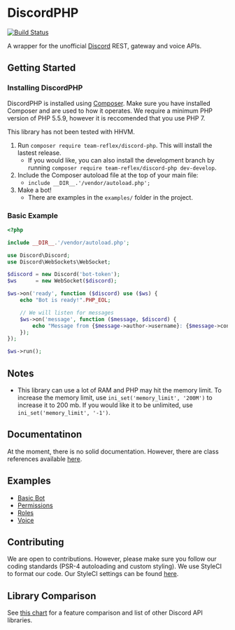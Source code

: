 DiscordPHP
====
[![Build Status](https://travis-ci.org/teamreflex/DiscordPHP.svg?branch=master)](https://travis-ci.org/teamreflex/DiscordPHP)

A wrapper for the unofficial [Discord](https://discordapp.com) REST, gateway and voice APIs.

## Getting Started

### Installing DiscordPHP

DiscordPHP is installed using [Composer](https://getcomposer.org). Make sure you have installed Composer and are used to how it operates. We require a minimum PHP version of PHP 5.5.9, however it is reccomended that you use PHP 7.

This library has not been tested with HHVM.

1. Run `composer require team-reflex/discord-php`. This will install the lastest release.
	- If you would like, you can also install the development branch by running `composer require team-reflex/discord-php dev-develop`.
2. Include the Composer autoload file at the top of your main file:
	- `include __DIR__.'/vendor/autoload.php';`
3. Make a bot!
	- There are examples in the `examples/` folder in the project.

### Basic Example

```php
<?php

include __DIR__.'/vendor/autoload.php';

use Discord\Discord;
use Discord\WebSockets\WebSocket;

$discord = new Discord('bot-token');
$ws      = new WebSocket($discord);

$ws->on('ready', function ($discord) use ($ws) {
	echo "Bot is ready!".PHP_EOL;

	// We will listen for messages
	$ws->on('message', function ($message, $discord) {
		echo "Message from {$message->author->username}: {$message->content}".PHP_EOL;
	});
});

$ws->run();
```

## Notes

- This library can use a lot of RAM and PHP may hit the memory limit. To increase the memory limit, use `ini_set('memory_limit', '200M')` to increase it to 200 mb. If you would like it to be unlimited, use `ini_set('memory_limit', '-1')`.

## Documentatinon

At the moment, there is no solid documentation. However, there are class references available [here](https://teamreflex.github.io/DiscordPHP/).

## Examples

- [Basic Bot](examples/basic.php)
- [Permissions](examples/perms.php)
- [Roles](examples/roles.php)
- [Voice](examples/voice.php)

## Contributing

We are open to contributions. However, please make sure you follow our coding standards (PSR-4 autoloading and custom styling). We use StyleCI to format our code. Our StyleCI settings can be found [here](https://github.com/teamreflex/DiscordPHP/wiki/StyleCI).

## Library Comparison

See [this chart](https://abal.moe/Discord/Libraries.html) for a feature comparison and list of other Discord API libraries.
